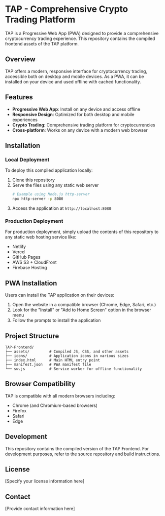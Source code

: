 # TAP - Comprehensive Crypto Trading Platform

TAP is a Progressive Web App (PWA) designed to provide a comprehensive cryptocurrency trading experience. This repository contains the compiled frontend assets of the TAP platform.

## Overview

TAP offers a modern, responsive interface for cryptocurrency trading, accessible both on desktop and mobile devices. As a PWA, it can be installed on your device and used offline with cached functionality.

## Features

- **Progressive Web App**: Install on any device and access offline
- **Responsive Design**: Optimized for both desktop and mobile experiences
- **Crypto Trading**: Comprehensive trading platform for cryptocurrencies
- **Cross-platform**: Works on any device with a modern web browser

## Installation

### Local Deployment

To deploy this compiled application locally:

1. Clone this repository
2. Serve the files using any static web server
   ```bash
   # Example using Node.js http-server
   npx http-server -p 8080
   ```
3. Access the application at `http://localhost:8080`

### Production Deployment

For production deployment, simply upload the contents of this repository to any static web hosting service like:

- Netlify
- Vercel
- GitHub Pages
- AWS S3 + CloudFront
- Firebase Hosting

## PWA Installation

Users can install the TAP application on their devices:

1. Open the website in a compatible browser (Chrome, Edge, Safari, etc.)
2. Look for the "Install" or "Add to Home Screen" option in the browser menu
3. Follow the prompts to install the application

## Project Structure

```
TAP-Frontend/
├── assets/         # Compiled JS, CSS, and other assets
├── icons/          # Application icons in various sizes
├── index.html      # Main HTML entry point
├── manifest.json   # PWA manifest file
└── sw.js           # Service worker for offline functionality
```

## Browser Compatibility

TAP is compatible with all modern browsers including:

- Chrome (and Chromium-based browsers)
- Firefox
- Safari
- Edge

## Development

This repository contains the compiled version of the TAP Frontend. For development purposes, refer to the source repository and build instructions.

## License

[Specify your license information here]

## Contact

[Provide contact information here]
